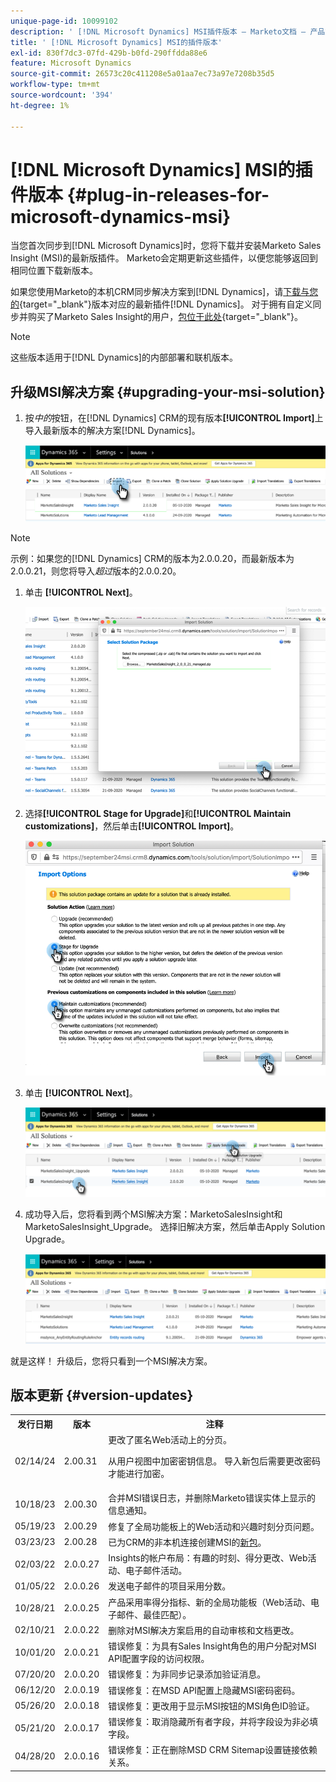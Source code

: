 ```yaml
---
unique-page-id: 10099102
description: ' [!DNL Microsoft Dynamics] MSI插件版本 — Marketo文档 — 产品文档'
title: ' [!DNL Microsoft Dynamics] MSI的插件版本'
exl-id: 830f7dc3-07fd-429b-b0fd-290ffdda88e6
feature: Microsoft Dynamics
source-git-commit: 26573c20c411208e5a01aa7ec73a97e7208b35d5
workflow-type: tm+mt
source-wordcount: '394'
ht-degree: 1%

---
```


# [!DNL Microsoft Dynamics] MSI的插件版本 {#plug-in-releases-for-microsoft-dynamics-msi}

当您首次同步到[!DNL Microsoft Dynamics]时，您将下载并安装Marketo Sales Insight (MSI)的最新版插件。 Marketo会定期更新这些插件，以便您能够返回到相同位置下载新版本。

如果您使用Marketo的本机CRM同步解决方案到[!DNL Dynamics]，请[下载与您的](/help/marketo/product-docs/marketo-sales-insight/msi-for-microsoft-dynamics/installing/download-the-marketo-sales-insight-solution-for-microsoft-dynamics.md){target="_blank"}版本对应的最新插件[!DNL Dynamics]。 对于拥有自定义同步并购买了Marketo Sales Insight的用户，[包位于此处](https://mktg-cdn.marketo.com/community/MarketoSalesInsight_NonNative.zip){target="_blank"}。

>[!NOTE]
>
>这些版本适用于[!DNL Dynamics]的内部部署和联机版本。

## 升级MSI解决方案 {#upgrading-your-msi-solution}

1. 按&#x200B;_中的_&#x200B;按钮，在[!DNL Dynamics] CRM的现有版本&#x200B;**[!UICONTROL Import]**&#x200B;上导入最新版本的解决方案[!DNL Dynamics]。

   ![](assets/plug-in-releases-for-microsoft-dynamics-msi-1.png)

>[!NOTE]
>
>示例：如果您的[!DNL Dynamics] CRM的版本为2.0.0.20，而最新版本为2.0.0.21，则您将导入&#x200B;_超过_&#x200B;版本的2.0.0.20。

1. 单击 **[!UICONTROL Next]**。

   ![](assets/plug-in-releases-for-microsoft-dynamics-msi-2.png)

1. 选择&#x200B;**[!UICONTROL Stage for Upgrade]**&#x200B;和&#x200B;**[!UICONTROL Maintain customizations]**，然后单击&#x200B;**[!UICONTROL Import]**。

   ![](assets/plug-in-releases-for-microsoft-dynamics-msi-3.png)

1. 单击 **[!UICONTROL Next]**。

   ![](assets/plug-in-releases-for-microsoft-dynamics-msi-4.png)

1. 成功导入后，您将看到两个MSI解决方案：MarketoSalesInsight和MarketoSalesInsight_Upgrade。 选择旧解决方案，然后单击Apply Solution Upgrade。

   ![](assets/plug-in-releases-for-microsoft-dynamics-msi-5.png)

就是这样！ 升级后，您将只看到一个MSI解决方案。

## 版本更新 {#version-updates}

<table>
 <tbody>
  <tr>
   <th>发行日期</th>
   <th>版本</th>
   <th>注释</th>
  </tr>
  <tr>
   <td>02/14/24</td>
   <td>2.00.31</td>
   <td>更改了匿名Web活动上的分页。
   <p>
   从用户视图中加密密钥信息。 导入新包后需要更改密码才能进行加密。</td>
  </tr>
  <tr>
   <td>10/18/23</td>
   <td>2.00.30</td>
   <td>合并MSI错误日志，并删除Marketo错误实体上显示的信息通知。</td>
  </tr>
  <tr>
   <td>05/19/23</td>
   <td>2.00.29</td>
   <td>修复了全局功能板上的Web活动和兴趣时刻分页问题。</td>
  </tr>
  <tr>
   <td>03/23/23</td>
   <td>2.00.28</td>
   <td>已为CRM的非本机连接创建MSI的<a href="https://mktg-cdn.marketo.com/community/MarketoSalesInsight_NonNative.zip">新包</a>。</td>
  </tr>
  <tr>
   <td>02/03/22</td>
   <td>2.0.0.27</td>
   <td>Insights的帐户布局：有趣的时刻、得分更改、Web活动、电子邮件活动。</td>
  </tr>
  <tr>
   <td>01/05/22</td>
   <td>2.0.0.26</td>
   <td>发送电子邮件的项目采用分数。</td>
  </tr>
  <tr>
   <td>10/28/21</td>
   <td>2.0.0.25</td>
   <td>产品采用率得分指标、新的全局功能板（Web活动、电子邮件、最佳匹配）。</td>
  </tr>
  <tr>
   <td>02/10/21</td>
   <td>2.0.0.22</td>
   <td>删除对MSI解决方案启用的自动审核和文档更改。</td>
  </tr>
  <tr>
   <td>10/01/20</td>
   <td>2.0.0.21</td>
   <td>错误修复：为具有Sales Insight角色的用户分配对MSI API配置字段的访问权限。</td>
  </tr>
  <tr>
   <td>07/20/20</td>
   <td>2.0.0.20</td>
   <td>错误修复：为非同步记录添加验证消息。</td>
  </tr>
  <tr>
   <td>06/12/20</td>
   <td>2.0.0.19</td>
   <td>错误修复：在MSD API配置上隐藏MSI密码密码。</td>
  </tr>
  <tr>
   <td>05/26/20</td>
   <td>2.0.0.18</td>
   <td>错误修复：更改用于显示MSI按钮的MSI角色ID验证。</td>
  </tr>
  <tr>
   <td>05/21/20</td>
   <td>2.0.0.17</td>
   <td>错误修复：取消隐藏所有者字段，并将字段设为非必填字段。</td>
  </tr>
  <tr>
   <td>04/28/20</td>
   <td>2.0.0.16</td>
   <td>错误修复：正在删除MSD CRM Sitemap设置链接依赖关系。</td>
  </tr>
 </tbody>
</table>
